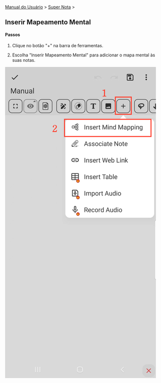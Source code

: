 [Manual do Usuário](/dragonnest/drawnote/manual/pt) > [Super Nota](/dragonnest/drawnote/manual/pt/super_note) >

Inserir Mapeamento Mental
---
#### Passos

1. Clique no botão "+" na barra de ferramentas.

2. Escolha "Inserir Mapeamento Mental" para adicionar o mapa mental às suas notas.

![](imgs/insert_mind_mapping.png)